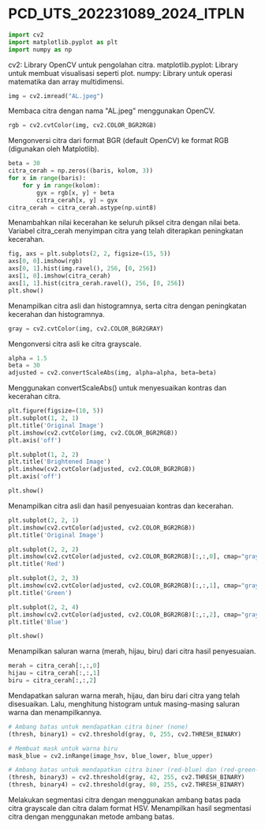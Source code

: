 # PCD_UTS_202231089_2024_ITPLN

```python
import cv2
import matplotlib.pyplot as plt 
import numpy as np
```

cv2: Library OpenCV untuk pengolahan citra.
matplotlib.pyplot: Library untuk membuat visualisasi seperti plot.
numpy: Library untuk operasi matematika dan array multidimensi.

```python
img = cv2.imread("AL.jpeg")
```

Membaca citra dengan nama "AL.jpeg" menggunakan OpenCV.

```python
rgb = cv2.cvtColor(img, cv2.COLOR_BGR2RGB)
```

Mengonversi citra dari format BGR (default OpenCV) ke format RGB (digunakan oleh Matplotlib).

```python
beta = 30
citra_cerah = np.zeros((baris, kolom, 3))
for x in range(baris):
    for y in range(kolom):
        gyx = rgb[x, y] + beta
        citra_cerah[x, y] = gyx
citra_cerah = citra_cerah.astype(np.uint8)
```

Menambahkan nilai kecerahan ke seluruh piksel citra dengan nilai beta. Variabel citra_cerah menyimpan citra yang telah diterapkan peningkatan kecerahan.

```python
fig, axs = plt.subplots(2, 2, figsize=(15, 5))
axs[0, 0].imshow(rgb)
axs[0, 1].hist(img.ravel(), 256, [0, 256])
axs[1, 0].imshow(citra_cerah)
axs[1, 1].hist(citra_cerah.ravel(), 256, [0, 256])
plt.show()
```

Menampilkan citra asli dan histogramnya, serta citra dengan peningkatan kecerahan dan histogramnya.

```python
gray = cv2.cvtColor(img, cv2.COLOR_BGR2GRAY)
```
Mengonversi citra asli ke citra grayscale.

```python
alpha = 1.5
beta = 30
adjusted = cv2.convertScaleAbs(img, alpha=alpha, beta=beta)
```
Menggunakan convertScaleAbs() untuk menyesuaikan kontras dan kecerahan citra.

```python
plt.figure(figsize=(10, 5))
plt.subplot(1, 2, 1)
plt.title('Original Image')
plt.imshow(cv2.cvtColor(img, cv2.COLOR_BGR2RGB))
plt.axis('off')

plt.subplot(1, 2, 2)
plt.title('Brightened Image')
plt.imshow(cv2.cvtColor(adjusted, cv2.COLOR_BGR2RGB))
plt.axis('off')

plt.show()
```
Menampilkan citra asli dan hasil penyesuaian kontras dan kecerahan.

```python
plt.subplot(2, 2, 1)
plt.imshow(cv2.cvtColor(adjusted, cv2.COLOR_BGR2RGB))
plt.title('Original Image')

plt.subplot(2, 2, 2)
plt.imshow(cv2.cvtColor(adjusted, cv2.COLOR_BGR2RGB)[:,:,0], cmap="gray")
plt.title('Red')

plt.subplot(2, 2, 3)
plt.imshow(cv2.cvtColor(adjusted, cv2.COLOR_BGR2RGB)[:,:,1], cmap="gray")
plt.title('Green')

plt.subplot(2, 2, 4)
plt.imshow(cv2.cvtColor(adjusted, cv2.COLOR_BGR2RGB)[:,:,2], cmap="gray")
plt.title('Blue')

plt.show()
```
Menampilkan saluran warna (merah, hijau, biru) dari citra hasil penyesuaian.

```python
merah = citra_cerah[:,:,0]
hijau = citra_cerah[:,:,1]
biru = citra_cerah[:,:,2]
```
Mendapatkan saluran warna merah, hijau, dan biru dari citra yang telah disesuaikan. Lalu, menghitung histogram untuk masing-masing saluran warna dan menampilkannya.

```python
# Ambang batas untuk mendapatkan citra biner (none)
(thresh, binary1) = cv2.threshold(gray, 0, 255, cv2.THRESH_BINARY)

# Membuat mask untuk warna biru
mask_blue = cv2.inRange(image_hsv, blue_lower, blue_upper)

# Ambang batas untuk mendapatkan citra biner (red-blue) dan (red-green-blue)
(thresh, binary3) = cv2.threshold(gray, 42, 255, cv2.THRESH_BINARY)
(thresh, binary4) = cv2.threshold(gray, 80, 255, cv2.THRESH_BINARY)
```
Melakukan segmentasi citra dengan menggunakan ambang batas pada citra grayscale dan citra dalam format HSV. Menampilkan hasil segmentasi citra dengan menggunakan metode ambang batas.
